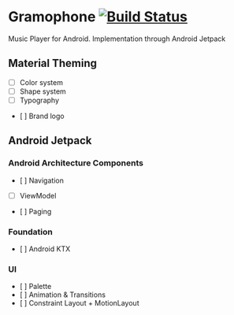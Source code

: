 # Gramophone [![Build Status](https://travis-ci.org/serbelga/Gramophone.svg?branch=master)](https://travis-ci.org/serbelga/Gramophone)

Music Player for Android. Implementation through Android Jetpack

## Material Theming
- [ ] Color system
- [ ] Shape system
- [ ] Typography
- [ ] Brand logo

## Android Jetpack

### Android Architecture Components
- [ ] Navigation
- [ ] ViewModel
- [ ] Paging

### Foundation
- [ ] Android KTX

### UI
- [ ] Palette
- [ ] Animation & Transitions
- [ ] Constraint Layout + MotionLayout
